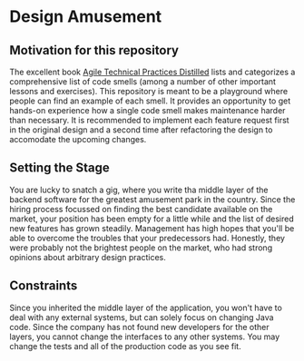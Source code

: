# Design Amusement

## Motivation for this repository
The excellent book [Agile Technical Practices Distilled](https://leanpub.com/agiletechnicalpracticesdistilled) lists and
categorizes a comprehensive list of code smells (among a number of other important lessons and exercises). This
repository is meant to be a playground where people can find an example of each smell. It provides an opportunity to
get hands-on experience how a single code smell makes maintenance harder than necessary. It is recommended to implement
each feature request first in the original design and a second time after refactoring the design to accomodate the
upcoming changes. 

## Setting the Stage
You are lucky to snatch a gig, where you write tha middle layer of the backend software for the greatest amusement park
in the country. Since the hiring process focussed on finding the best candidate available on the market, your position
has been empty for a little while and the list of desired new features has grown steadily. Management has high hopes
that you'll be able to overcome the troubles that your predecessors had. Honestly, they were probably not the brightest
people on the market, who had strong opinions about arbitrary design practices. 

## Constraints
Since you inherited the middle layer of the application, you won't have to deal with any external systems, but can
solely focus on changing Java code. Since the company has not found new developers for the other layers, you cannot
change the interfaces to any other systems. You may change the tests and all of the production code as you see fit.

